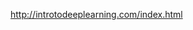 

<!--
 * @version:
 * @Author:  StevenJokess https://github.com/StevenJokess
 * @Date: 2020-10-08 01:14:48
 * @LastEditors:  StevenJokess https://github.com/StevenJokess
 * @LastEditTime: 2020-10-08 01:14:52
 * @Description:
 * @TODO::
 * @Reference:
-->
http://introtodeeplearning.com/index.html
